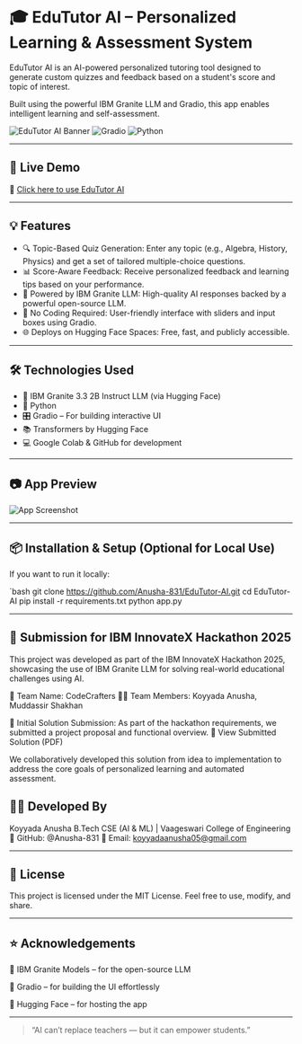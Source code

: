 # 🎓 EduTutor AI – Personalized Learning & Assessment System

EduTutor AI is an AI-powered personalized tutoring tool designed to generate custom quizzes and feedback based on a student's score and topic of interest.

Built using the powerful IBM Granite LLM and Gradio, this app enables intelligent learning and self-assessment.

![EduTutor AI Banner](https://img.shields.io/badge/IBM%20Granite%20LLM-Model-blue) ![Gradio](https://img.shields.io/badge/Gradio-Interface-orange) ![Python](https://img.shields.io/badge/Made%20With-Python-green)

---

## 🚀 Live Demo

🔗 [Click here to use EduTutor AI](https://huggingface.co/spaces/Anusha831/EduTutor-AI)

---

## 💡 Features

- 🔍 Topic-Based Quiz Generation: Enter any topic (e.g., Algebra, History, Physics) and get a set of tailored multiple-choice questions.
- 📊 Score-Aware Feedback: Receive personalized feedback and learning tips based on your performance.
- 🤖 Powered by IBM Granite LLM: High-quality AI responses backed by a powerful open-source LLM.
- 🧠 No Coding Required: User-friendly interface with sliders and input boxes using Gradio.
- 🌐 Deploys on Hugging Face Spaces: Free, fast, and publicly accessible.

---

## 🛠️ Technologies Used

- 🧠 IBM Granite 3.3 2B Instruct LLM (via Hugging Face)
- 🐍 Python
- 🎛️ Gradio – For building interactive UI
- 📚 Transformers by Hugging Face
- 💻 Google Colab & GitHub for development

---

## 📷 App Preview

![App Screenshot](https://i.imgur.com/O7vEFXh.png)

---

## 📦 Installation & Setup (Optional for Local Use)

If you want to run it locally:

`bash
git clone https://github.com/Anusha-831/EduTutor-AI.git
cd EduTutor-AI
pip install -r requirements.txt
python app.py

---

## 🎯 Submission for IBM InnovateX Hackathon 2025

This project was developed as part of the IBM InnovateX Hackathon 2025, showcasing the use of IBM Granite LLM for solving real-world educational challenges using AI.

👥 Team Name: CodeCrafters
👩‍💻 Team Members: Koyyada Anusha, Muddassir Shakhan

📄 Initial Solution Submission: As part of the hackathon requirements, we submitted a project proposal and functional overview.
🔗 View Submitted Solution (PDF)

We collaboratively developed this solution from idea to implementation to address the core goals of personalized learning and automated assessment.

## 🙋‍♀️ Developed By

Koyyada Anusha
B.Tech CSE (AI & ML) | Vaageswari College of Engineering
🔗 GitHub: @Anusha-831
📧 Email: koyyadaanusha05@gmail.com

---

## 📄 License

This project is licensed under the MIT License. Feel free to use, modify, and share.

---

## ⭐️ Acknowledgements

🤖 IBM Granite Models – for the open-source LLM

🧪 Gradio – for building the UI effortlessly

🧠 Hugging Face – for hosting the app

---

> “AI can’t replace teachers — but it can empower students.”
